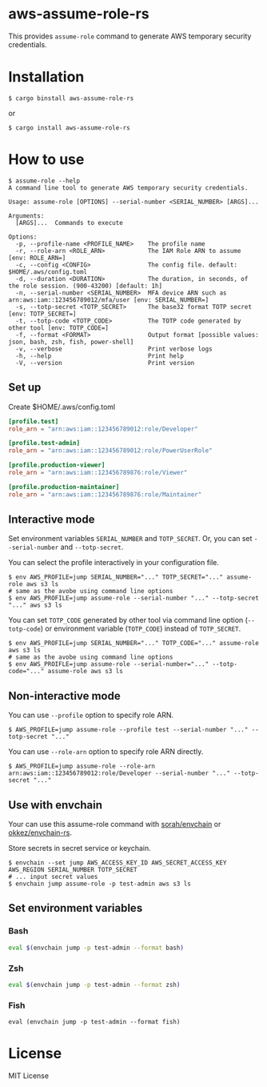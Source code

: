 # aws-assume-role-rs

This provides `assume-role` command to generate AWS temporary security credentials.

# Installation

```console
$ cargo binstall aws-assume-role-rs
```

or

```console
$ cargo install aws-assume-role-rs
```

# How to use

```console
$ assume-role --help
A command line tool to generate AWS temporary security credentials.

Usage: assume-role [OPTIONS] --serial-number <SERIAL_NUMBER> [ARGS]...

Arguments:
  [ARGS]...  Commands to execute

Options:
  -p, --profile-name <PROFILE_NAME>    The profile name
  -r, --role-arn <ROLE_ARN>            The IAM Role ARN to assume [env: ROLE_ARN=]
  -c, --config <CONFIG>                The config file. default: $HOME/.aws/config.toml
  -d, --duration <DURATION>            The duration, in seconds, of the role session. (900-43200) [default: 1h]
  -n, --serial-number <SERIAL_NUMBER>  MFA device ARN such as arn:aws:iam::123456789012/mfa/user [env: SERIAL_NUMBER=]
  -s, --totp-secret <TOTP_SECRET>      The base32 format TOTP secret [env: TOTP_SECRET=]
  -t, --totp-code <TOTP_CODE>          The TOTP code generated by other tool [env: TOTP_CODE=]
  -f, --format <FORMAT>                Output format [possible values: json, bash, zsh, fish, power-shell]
  -v, --verbose                        Print verbose logs
  -h, --help                           Print help
  -V, --version                        Print version
```

## Set up

Create $HOME/.aws/config.toml

```toml
[profile.test]
role_arn = "arn:aws:iam::123456789012:role/Developer"

[profile.test-admin]
role_arn = "arn:aws:iam::123456789012:role/PowerUserRole"

[profile.production-viewer]
role_arn = "arn:aws:iam::123456789876:role/Viewer"

[profile.production-maintainer]
role_arn = "arn:aws:iam::123456789876:role/Maintainer"
```

## Interactive mode

Set environment variables `SERIAL_NUMBER` and `TOTP_SECRET`.
Or, you can set `--serial-number` and `--totp-secret`.

You can select the profile interactively in your configuration file.

```console
$ env AWS_PROFILE=jump SERIAL_NUMBER="..." TOTP_SECRET="..." assume-role aws s3 ls
# same as the avobe using command line options
$ env AWS_PROFILE=jump assume-role --serial-number "..." --totp-secret "..." aws s3 ls
```

You can set `TOTP_CODE` generated by other tool via command line option (`--totp-code`) or environment variable (`TOTP_CODE`) instead of `TOTP_SECRET`.

```console
$ env AWS_PROFILE=jump SERIAL_NUMBER="..." TOTP_CODE="..." assume-role aws s3 ls
# same as the avobe using command line options
$ env AWS_PROIFLE=jump assume-role --serial-number="..." --totp-code="..." assume-role aws s3 ls
```

## Non-interactive mode

You can use `--profile` option to specify role ARN.

```console
$ AWS_PROFILE=jump assume-role --profile test --serial-number "..." --totp-secret "..." 
```

You can use `--role-arn` option to specify role ARN directly.

```console
$ AWS_PROFILE=jump assume-role --role-arn arn:aws:iam::123456789012:role/Developer --serial-number "..." --totp-secret "..." 
```

## Use with envchain

Your can use this assume-role command with [sorah/envchain](https://github.com/sorah/envchain) or [okkez/envchain-rs](https://github.com/okkez/envchain-rs).

Store secrets in secret service or keychain.

```console
$ envchain --set jump AWS_ACCESS_KEY_ID AWS_SECRET_ACCESS_KEY AWS_REGION SERIAL_NUMBER TOTP_SECRET
# ... input secret values
$ envchain jump assume-role -p test-admin aws s3 ls
```

## Set environment variables

### Bash

```bash
eval $(envchain jump -p test-admin --format bash)
```

### Zsh

```zsh
eval $(envchain jump -p test-admin --format zsh)
```

### Fish

```fish
eval (envchain jump -p test-admin --format fish)
```

# License

MIT License
